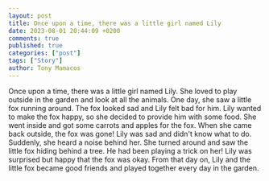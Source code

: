```yaml
---
layout: post
title: Once upon a time, there was a little girl named Lily
date: 2023-08-01 20:44:09 +0200
comments: true
published: true
categories: ["post"]
tags: ["Story"]
author: Tony Mamacos
---
```

Once upon a time, there was a little girl named Lily. She loved to play outside in the garden and look at all the animals. One day, she saw a little fox running around. The fox looked sad and Lily felt bad for him.
Lily wanted to make the fox happy, so she decided to provide him with some food. She went inside and got some carrots and apples for the fox. When she came back outside, the fox was gone!
Lily was sad and didn't know what to do. Suddenly, she heard a noise behind her. She turned around and saw the little fox hiding behind a tree. He had been playing a trick on her! Lily was surprised but happy that the fox was okay. From that day on, Lily and the little fox became good friends and played together every day in the garden.
